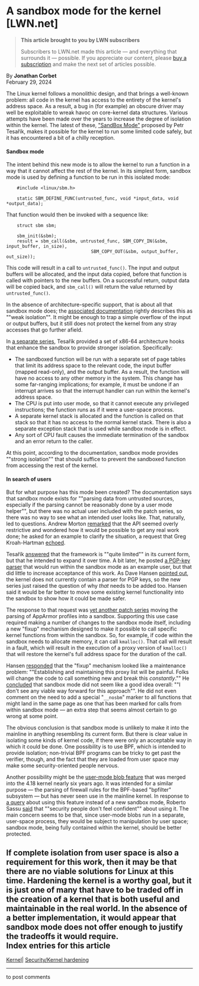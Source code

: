 # A sandbox mode for the kernel [LWN.net]

> **This article brought to you by LWN subscribers**
> 
> Subscribers to LWN.net made this article — and everything that surrounds it — possible. If you appreciate our content, please [buy a subscription](/Promo/nst-nag3/subscribe) and make the next set of articles possible. 

By **Jonathan Corbet**  
February 29, 2024 

The Linux kernel follows a monolithic design, and that brings a well-known problem: all code in the kernel has access to the entirety of the kernel's address space. As a result, a bug in (for example) an obscure driver may well be exploitable to wreak havoc on core-kernel data structures. Various attempts have been made over the years to increase the degree of isolation within the kernel. The latest of these, ["SandBox Mode"](/ml/linux-kernel/20240214113035.2117-1-petrtesarik@huaweicloud.com/) proposed by Petr Tesařík, makes it possible for the kernel to run some limited code safely, but it has encountered a bit of a chilly reception. 

#### Sandbox mode

The intent behind this new mode is to allow the kernel to run a function in a way that it cannot affect the rest of the kernel. In its simplest form, sandbox mode is used by defining a function to be run in this isolated mode: 
    
    
        #include <linux/sbm.h>
    
        static SBM_DEFINE_FUNC(untrusted_func, void *input_data, void *output_data);
    

That function would then be invoked with a sequence like: 
    
    
        struct sbm sbm;
    
        sbm_init(&sbm);
        result = sbm_call(&sbm, untrusted_func, SBM_COPY_IN(&sbm, input_buffer, in_size),
    			                    SBM_COPY_OUT(&sbm, output_buffer, out_size));
    

This code will result in a call to `untrusted_func()`. The input and output buffers will be allocated, and the input data copied, before that function is called with pointers to the new buffers. On a successful return, output data will be copied back, and `sbm_call()` will return the value returned by `untrusted_func()`. 

In the absence of architecture-specific support, that is about all that sandbox mode does; the [associated documentation](/ml/linux-kernel/20240214113035.2117-6-petrtesarik@huaweicloud.com/) rightly describes this as ""weak isolation"". It might be enough to trap a simple overflow of the input or output buffers, but it still does not protect the kernel from any stray accesses that go further afield. 

In [a separate series](/ml/linux-kernel/20240214113035.2117-6-petrtesarik@huaweicloud.com/), Tesařík provided a set of x86-64 architecture hooks that enhance the sandbox to provide stronger isolation. Specifically: 

  * The sandboxed function will be run with a separate set of page tables that limit its address space to the relevant code, the input buffer (mapped read-only), and the output buffer. As a result, the function will have no access to any other memory in the system. This change has some far-ranging implications; for example, it must be undone if an interrupt arrives so that the interrupt handler can run within the kernel's address space. 
  * The CPU is put into user mode, so that it cannot execute any privileged instructions; the function runs as if it were a user-space process. 
  * A separate kernel stack is allocated and the function is called on that stack so that it has no access to the normal kernel stack. There is also a separate exception stack that is used while sandbox mode is in effect. 
  * Any sort of CPU fault causes the immediate termination of the sandbox and an error return to the caller. 



At this point, according to the documentation, sandbox mode provides ""strong isolation"" that should suffice to prevent the sandboxed function from accessing the rest of the kernel. 

#### In search of users

But for what purpose has this mode been created? The documentation says that sandbox mode exists for ""parsing data from untrusted sources, especially if the parsing cannot be reasonably done by a user mode helper"", but there was no actual user included with the patch series, so there was no way to see what an intended user looks like. That, naturally, led to questions. Andrew Morton [remarked](/ml/linux-kernel/20240214053053.982b48d993ae99dad1d59020@linux-foundation.org/) that the API seemed overly restrictive and wondered how it would be possible to get any real work done; he asked for an example to clarify the situation, a request that Greg Kroah-Hartman [echoed](/ml/linux-kernel/2024021425-audition-expand-2901@gregkh/). 

Tesařík [answered](/ml/linux-kernel/20240214155524.719ffb15@meshulam.tesarici.cz/) that the framework is ""quite limited"" in its current form, but that he intended to expand it over time. A bit later, he posted [a PGP-key parser](/ml/linux-kernel/20240216152435.1575-1-petrtesarik@huaweicloud.com/) that would run within the sandbox mode as an example user, but that did little to increase acceptance of this work. As Dave Hansen [pointed out](/ml/linux-kernel/c65eb8f1-2903-4043-a3ab-945d880043b5@intel.com/), the kernel does not currently contain a parser for PGP keys, so the new series just raised the question of why _that_ needs to be added too. Hansen said it would be far better to move some existing kernel functionality into the sandbox to show how it could be made safer. 

The response to that request was [yet another patch series](/ml/linux-kernel/20240222131230.635-1-petrtesarik@huaweicloud.com/) moving the parsing of AppArmor profiles into a sandbox. Supporting this use case required making a number of changes to the sandbox mode itself, including a new "fixup" mechanism designed to make it possible to call specific kernel functions from within the sandbox. So, for example, if code within the sandbox needs to allocate memory, it can call `kmalloc()`. That call will result in a fault, which will result in the execution of a proxy version of `kmalloc()` that will restore the kernel's full address space for the duration of the call. 

Hansen [responded](/ml/linux-kernel/f6135f2c-BC8f-41c3-9c6a-8346d685e4dc@intel.com/) that the "fixup" mechanism looked like a maintenance problem: ""Establishing and maintaining this proxy list will be painful. Folks will change the code to call something new and break this *constantly*."" He [concluded](/ml/linux-kernel/5de7d665-7047-497b-94fb-76ec2af3c9e2@intel.com/) that sandbox mode did not seem like a good idea overall: ""I don't see any viable way forward for this approach"". He did not even comment on the need to add a special "`__nosbm`" marker to all functions that might land in the same page as one that has been marked for calls from within sandbox mode — an extra step that seems almost certain to go wrong at some point. 

The obvious conclusion is that sandbox mode is unlikely to make it into the mainline in anything resembling its current form. But there is clear value in isolating some kinds of kernel code, if there were only an acceptable way in which it could be done. One possibility is to use BPF, which is intended to provide isolation; non-trivial BPF programs can be tricky to get past the verifier, though, and the fact that they are loaded from user space may make some security-oriented people nervous. 

Another possibility might be the [user-mode blob feature](/Articles/755919/) that was merged into the 4.18 kernel nearly six years ago. It was intended for a similar purpose — the parsing of firewall rules for the BPF-based "bpfilter" subsystem — but has never seen use in the mainline kernel. In response to [a query](/ml/linux-kernel/87y1bktjdk.fsf@meer.lwn.net/) about using this feature instead of a new sandbox mode, Roberto Sassu [said](/ml/linux-kernel/33a1fae4-d713-4e93-89ff-ff9f377e8391@huaweicloud.com/) that ""security people don't feel confident"" about using it. The main concern seems to be that, since user-mode blobs run in a separate, user-space process, they would be subject to manipulation by user space; sandbox mode, being fully contained within the kernel, should be better protected. 

If complete isolation from user space is also a requirement for this work, then it may be that there are no viable solutions for Linux at this time. Hardening the kernel is a worthy goal, but it is just one of many that have to be traded off in the creation of a kernel that is both useful and maintainable in the real world. In the absence of a better implementation, it would appear that sandbox mode does not offer enough to justify the tradeoffs it would require.  
Index entries for this article  
---  
[Kernel](/Kernel/Index)| [Security/Kernel hardening](/Kernel/Index#Security-Kernel_hardening)  
  


* * *

to post comments 
